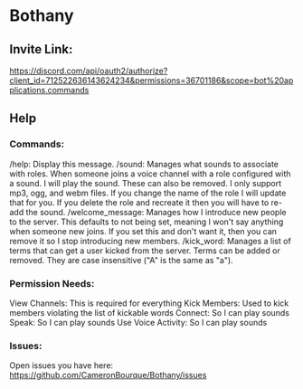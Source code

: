 # Bothany

## Invite Link:
https://discord.com/api/oauth2/authorize?client_id=712522636143624234&permissions=36701186&scope=bot%20applications.commands

## Help
### Commands:
/help: Display this message.
/sound: Manages what sounds to associate with roles. When someone joins a voice channel with a role configured with a sound. I will play the sound. These can also be removed. I only support mp3, ogg, and webm files. If you change the name of the role I will update that for you. If you delete the role and recreate it then you will have to re-add the sound. 
/welcome_message: Manages how I introduce new people to the server. This defaults to not being set, meaning I won\'t say anything when someone new joins. If you set this and don\'t want it, then you can remove it so I stop introducing new members.
/kick_word: Manages a list of terms that can get a user kicked from the server. Terms can be added or removed. They are case insensitive ("A" is the same as "a").

### Permission Needs:
View Channels: This is required for everything
Kick Members: Used to kick members violating the list of kickable words
Connect: So I can play sounds
Speak: So I can play sounds
Use Voice Activity: So I can play sounds

### Issues:
Open issues you have here: https://github.com/CameronBourque/Bothany/issues
